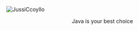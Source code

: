 ![JussiCcoyllo](https://user-images.githubusercontent.com/46483286/210111577-012e7eef-fd9c-4a15-9ef5-66eb605b6335.png)
<p align="center">Java is your best choice</p>
